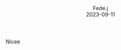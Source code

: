 
<div class="comment-entry">
<header>
<div class="name">Fede.j</div> <div class="date">2023-09-11</div>
</header>
<div class="comment-body">
Nicee
</div>
</div>

        
